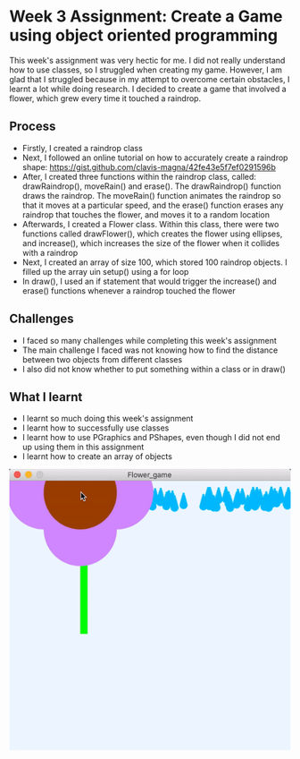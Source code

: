 # Week 3 Assignment: Create a Game using object oriented programming

This week's assignment was very hectic for me. I did not really understand how to use classes, so I struggled when creating my game. However, I am glad that I struggled because in my attempt to overcome certain obstacles, I learnt a lot while doing research. I decided to create a game that involved a flower, which grew every time it touched a raindrop.

## Process

- Firstly, I created a raindrop class
- Next, I followed an online tutorial on how to accurately create a raindrop shape: https://gist.github.com/clavis-magna/42fe43e5f7ef0291596b
- After, I created three functions within the raindrop class, called: drawRaindrop(), moveRain() and erase(). The drawRaindrop() function draws the raindrop. The moveRain() function animates the raindrop so that it moves at a particular speed, and the erase() function erases any raindrop that touches the flower, and moves it to a random location
- Afterwards, I created a Flower class. Within this class, there were two functions called drawFlower(), which creates the flower using ellipses, and increase(), which increases the size of the flower when it collides with a raindrop
- Next, I created an array of size 100, which stored 100 raindrop objects. I filled up the array uin setup() using a for loop
- In draw(), I used an if statement that would trigger the increase() and erase() functions whenever a raindrop touched the flower

## Challenges

- I faced so many challenges while completing this week's assignment
- The main challenge I faced was not knowing how to find the distance between two objects from different classes
- I also did not know whether to put something within a class or in draw()

## What I learnt

- I learnt so much doing this week's assignment
- I learnt how to successfully use classes
- I learnt how to use PGraphics and PShapes, even though I did not end up using them in this assignment
- I learnt how to create an array of objects

![Alt Text](https://github.com/deborah-74/IntrotoIM/blob/main/February9/flower.gif)

